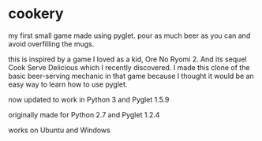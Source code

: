 # cookery
my first small game made using pyglet. pour as much beer as you can and avoid overfilling the mugs.

this is inspired by a game I loved as a kid, Ore No Ryomi 2. And its sequel Cook Serve Delicious which I recently discovered. I made this clone of the basic beer-serving mechanic in that game because I thought it would be an easy way to learn how to use pyglet.

now updated to work in Python 3 and Pyglet 1.5.9

originally made for Python 2.7 and Pyglet 1.2.4

works on Ubuntu and Windows
